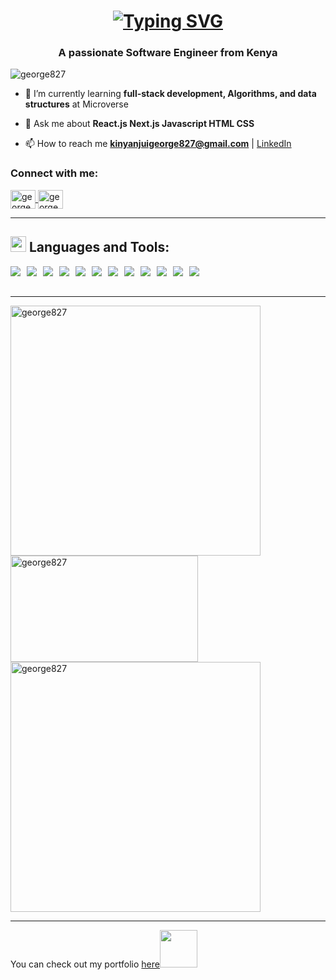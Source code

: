 <h1 align="center"> 
    <a href="https://git.io/typing-svg">
        <img src="https://readme-typing-svg.herokuapp.com?font=Rubik+Distressed&size=31&pause=1000&color=8ecae6&center=true&vCenter=true&width=435&lines=Hi+👋+,+...+I+am+George+..." alt="Typing SVG" />
    </a> 
</h1>
<h3 align="center">A passionate Software Engineer from Kenya</h3>

<p align="left"> <img src="https://komarev.com/ghpvc/?username=george827&label=Profile%20views&color=0e75b6&style=flat" alt="george827" /> </p>


- 🌱 I’m currently learning **full-stack development, Algorithms, and data structures** at Microverse

- 💬 Ask me about **React.js Next.js Javascript HTML CSS**

- 📫 How to reach me **kinyanjuigeorge827@gmail.com** | [LinkedIn](https://www.linkedin.com/in/georgekinyanjui/)



<h3 align="left">Connect with me:</h3>
<p align="left">
<a href="https://twitter.com/geok8376" target="blank">
    <img align="center" src="https://raw.githubusercontent.com/rahuldkjain/github-profile-readme-generator/master/src/images/icons/Social/twitter.svg" alt="george827" height="30" width="40" />
</a>
<a href="https://www.linkedin.com/in/georgekinyanjui/" target="blank">
    <img align="center" src="https://raw.githubusercontent.com/rahuldkjain/github-profile-readme-generator/master/src/images/icons/Social/linked-in-alt.svg" alt="george827" height="30" width="40" />
</a>
</p>
<hr>

## <img src="https://media2.giphy.com/media/QssGEmpkyEOhBCb7e1/giphy.gif?cid=ecf05e47a0n3gi1bfqntqmob8g9aid1oyj2wr3ds3mg700bl&rid=giphy.gif" width ="25"><b> Languages and Tools: </b> 

<img align="left" style="margin-right: 10px; margin-bottom: 5px;" src="https://img.shields.io/badge/html5-%23E34F26.svg?style=for-the-badge&logo=html5&logoColor=white" />
<img align="left" style="margin-right: 10px; margin-bottom: 5px;" src="https://img.shields.io/badge/css3-%231572B6.svg?style=for-the-badge&logo=css3&logoColor=white" />
<img align="left" style="margin-right: 10px; margin-bottom: 5px;" src="https://img.shields.io/badge/javascript-%23323330.svg?style=for-the-badge&logo=javascript&logoColor=%23F7DF1E" />
<img align="left" style="margin-right: 10px; margin-bottom: 5px;" src="https://img.shields.io/badge/react-%2320232a.svg?style=for-the-badge&logo=react&logoColor=%2361DAFB" />
<img align="left" style="margin-right: 10px; margin-bottom: 5px;" src="https://img.shields.io/badge/redux-%23593d88.svg?style=for-the-badge&logo=redux&logoColor=white" />
<img align="left" style="margin-right: 10px; margin-bottom: 5px;" src="https://img.shields.io/badge/ruby-%23CC342D.svg?style=for-the-badge&logo=ruby&logoColor=white" />
<img align="left" style="margin-right: 10px; margin-bottom: 5px;" src="https://img.shields.io/badge/rails-%23CC0000.svg?style=for-the-badge&logo=ruby-on-rails&logoColor=white" />
<img align="left" style="margin-right: 10px; margin-bottom: 5px;" src="https://img.shields.io/badge/PostgreSQL-%23316192.svg?style=for-the-badge&logo=postgresql&logoColor=white" />
<img align="left" style="margin-right: 10px; margin-bottom: 5px;" src="https://img.shields.io/badge/MySQL-%2300f.svg?style=for-the-badge&logo=mysql&logoColor=white" />
<img align="left" style="margin-right: 10px; margin-bottom: 5px;" src="https://img.shields.io/badge/Bootstrap-%23563D7C.svg?style=for-the-badge&logo=bootstrap&logoColor=white" />
<img align="left" style="margin-right: 10px; margin-bottom: 5px;" src="https://img.shields.io/badge/webpack-%238DD6F9.svg?style=for-the-badge&logo=webpack&logoColor=black" />
<img align="left" style="margin-right: 10px; margin-bottom: 5px;" src="https://img.shields.io/badge/jest-%23C21325.svg?style=for-the-badge&logo=jest&logoColor=white" />
<br><br>

<hr>

<img align="left" width="400" src="https://github-readme-stats.vercel.app/api?username=george827&show_icons=true&locale=en" alt="george827" />


<img align="left" width="300" height="170" src="https://github-readme-stats.vercel.app/api/top-langs?username=george827&show_icons=true&locale=en&layout=compact" alt="george827" />


<img align="center" width="400" src="https://github-readme-streak-stats.herokuapp.com/?user=george827&" alt="george827" />

<hr>


<p>You can check out my portfolio <a href="https://george827.github.io/My-Portfolio/">here</a><img src="https://media.giphy.com/media/cKPse5DZaptID3YAMK/giphy.gif" width="60"></p>
